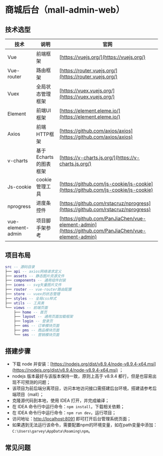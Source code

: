 # 商城后台（mall-admin-web）

## 技术选型

 技术 | 说明 | 官网
---- | ---- | ----
 Vue | 前端框架 | [https://vuejs.org/](https://vuejs.org/)
 Vue-router | 路由框架 | [https://router.vuejs.org/](https://router.vuejs.org/)
 Vuex | 全局状态管理框架 | [https://vuex.vuejs.org/](https://vuex.vuejs.org/)
 Element | 前端UI框架 | [https://element.eleme.io/](https://element.eleme.io/)
 Axios | 前端HTTP框架 | [https://github.com/axios/axios](https://github.com/axios/axios)
 v-charts | 基于Echarts的图表框架 | [https://v-charts.js.org/](https://v-charts.js.org/)
 Js-cookie | cookie管理工具 | [https://github.com/js-cookie/js-cookie](https://github.com/js-cookie/js-cookie)
 nprogress | 进度条控件 | [https://github.com/rstacruz/nprogress](https://github.com/rstacruz/nprogress)
 vue-element-admin | 项目脚手架参考 | [https://github.com/PanJiaChen/vue-element-admin](https://github.com/PanJiaChen/vue-element-admin)


## 项目布局
```lua
src -- 源码目录
├── api -- axios网络请求定义
├── assets -- 静态图片资源文件
├── components -- 通用组件封装
├── icons -- svg矢量图片文件
├── router -- vue-router路由配置
├── store -- vuex的状态管理
├── styles -- 全局css样式
├── utils -- 工具类
└── views -- 前端页面
    ├── home -- 首页
    ├── layout -- 通用页面加载框架
    ├── login -- 登录页
    ├── oms -- 订单模块页面
    ├── pms -- 商品模块页面
    └── sms -- 营销模块页面
```

## 搭建步骤
- 下载 node 并安装：[https://nodejs.org/dist/v8.9.4/node-v8.9.4-x64.msi](https://nodejs.org/dist/v8.9.4/node-v8.9.4-x64.msi) ；
- nodejs 版本最好与该版本保持一致，原则上高于 v8.9.4 都行，但是也容易出现不可预测的问题；
- 该项目为前后端分离项目，访问本地访问接口需搭建后台环境，搭建请参考后端项目（mall）；
- 克隆源代码到本地，使用 IDEA 打开，并完成编译；
- 在 IDEA 命令行中运行命令：`npm install`，下载相关依赖；
- 在 IDEA 命令行中运行命令：`npm run dev`，运行项目；
- 访问地址：[http://localhost:8091](http://localhost:8091) 即可打开后台管理系统页面；
- 如果遇到无法运行该命令，需要配置npm的环境变量，如在path变量中添加：`C:\Users\garvey\AppData\Roaming\npm`。

## 常见问题
